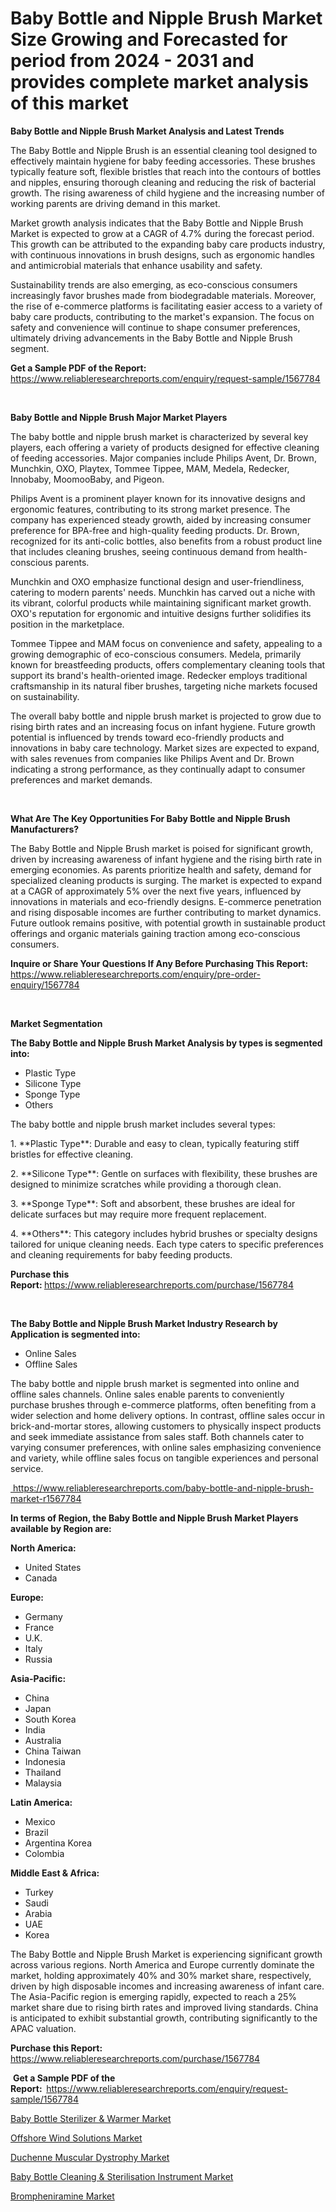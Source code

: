 <p><h1>Baby Bottle and Nipple Brush Market Size Growing and Forecasted for period from 2024 - 2031 and provides complete market analysis of this market</h1></p><p><strong>Baby Bottle and Nipple Brush Market Analysis and Latest Trends</strong></p>
<p><p>The Baby Bottle and Nipple Brush is an essential cleaning tool designed to effectively maintain hygiene for baby feeding accessories. These brushes typically feature soft, flexible bristles that reach into the contours of bottles and nipples, ensuring thorough cleaning and reducing the risk of bacterial growth. The rising awareness of child hygiene and the increasing number of working parents are driving demand in this market.</p><p>Market growth analysis indicates that the Baby Bottle and Nipple Brush Market is expected to grow at a CAGR of 4.7% during the forecast period. This growth can be attributed to the expanding baby care products industry, with continuous innovations in brush designs, such as ergonomic handles and antimicrobial materials that enhance usability and safety. </p><p>Sustainability trends are also emerging, as eco-conscious consumers increasingly favor brushes made from biodegradable materials. Moreover, the rise of e-commerce platforms is facilitating easier access to a variety of baby care products, contributing to the market's expansion. The focus on safety and convenience will continue to shape consumer preferences, ultimately driving advancements in the Baby Bottle and Nipple Brush segment.</p></p>
<p><strong>Get a Sample PDF of the Report:&nbsp;</strong> <a href="https://www.reliableresearchreports.com/enquiry/request-sample/1567784">https://www.reliableresearchreports.com/enquiry/request-sample/1567784</a></p>
<p>&nbsp;</p>
<p><strong>Baby Bottle and Nipple Brush Major Market Players</strong></p>
<p><p>The baby bottle and nipple brush market is characterized by several key players, each offering a variety of products designed for effective cleaning of feeding accessories. Major companies include Philips Avent, Dr. Brown, Munchkin, OXO, Playtex, Tommee Tippee, MAM, Medela, Redecker, Innobaby, MoomooBaby, and Pigeon. </p><p>Philips Avent is a prominent player known for its innovative designs and ergonomic features, contributing to its strong market presence. The company has experienced steady growth, aided by increasing consumer preference for BPA-free and high-quality feeding products. Dr. Brown, recognized for its anti-colic bottles, also benefits from a robust product line that includes cleaning brushes, seeing continuous demand from health-conscious parents.</p><p>Munchkin and OXO emphasize functional design and user-friendliness, catering to modern parents' needs. Munchkin has carved out a niche with its vibrant, colorful products while maintaining significant market growth. OXO's reputation for ergonomic and intuitive designs further solidifies its position in the marketplace.</p><p>Tommee Tippee and MAM focus on convenience and safety, appealing to a growing demographic of eco-conscious consumers. Medela, primarily known for breastfeeding products, offers complementary cleaning tools that support its brand's health-oriented image. Redecker employs traditional craftsmanship in its natural fiber brushes, targeting niche markets focused on sustainability.</p><p>The overall baby bottle and nipple brush market is projected to grow due to rising birth rates and an increasing focus on infant hygiene. Future growth potential is influenced by trends toward eco-friendly products and innovations in baby care technology. Market sizes are expected to expand, with sales revenues from companies like Philips Avent and Dr. Brown indicating a strong performance, as they continually adapt to consumer preferences and market demands.</p></p>
<p>&nbsp;</p>
<p><strong>What Are The Key Opportunities For Baby Bottle and Nipple Brush Manufacturers?</strong></p>
<p><p>The Baby Bottle and Nipple Brush market is poised for significant growth, driven by increasing awareness of infant hygiene and the rising birth rate in emerging economies. As parents prioritize health and safety, demand for specialized cleaning products is surging. The market is expected to expand at a CAGR of approximately 5% over the next five years, influenced by innovations in materials and eco-friendly designs. E-commerce penetration and rising disposable incomes are further contributing to market dynamics. Future outlook remains positive, with potential growth in sustainable product offerings and organic materials gaining traction among eco-conscious consumers.</p></p>
<p><strong>Inquire or Share Your Questions If Any Before Purchasing This Report:</strong> <a href="https://www.reliableresearchreports.com/enquiry/pre-order-enquiry/1567784">https://www.reliableresearchreports.com/enquiry/pre-order-enquiry/1567784</a></p>
<p>&nbsp;</p>
<p><strong>Market Segmentation</strong></p>
<p><strong>The Baby Bottle and Nipple Brush Market Analysis by types is segmented into:</strong></p>
<p><ul><li>Plastic Type</li><li>Silicone Type</li><li>Sponge Type</li><li>Others</li></ul></p>
<p><p>The baby bottle and nipple brush market includes several types: </p><p>1. **Plastic Type**: Durable and easy to clean, typically featuring stiff bristles for effective cleaning.</p><p>   </p><p>2. **Silicone Type**: Gentle on surfaces with flexibility, these brushes are designed to minimize scratches while providing a thorough clean.</p><p>   </p><p>3. **Sponge Type**: Soft and absorbent, these brushes are ideal for delicate surfaces but may require more frequent replacement.</p><p>   </p><p>4. **Others**: This category includes hybrid brushes or specialty designs tailored for unique cleaning needs. Each type caters to specific preferences and cleaning requirements for baby feeding products.</p></p>
<p><strong>Purchase this Report:&nbsp;</strong><a href="https://www.reliableresearchreports.com/purchase/1567784">https://www.reliableresearchreports.com/purchase/1567784</a></p>
<p>&nbsp;</p>
<p><strong>The Baby Bottle and Nipple Brush Market Industry Research by Application is segmented into:</strong></p>
<p><ul><li>Online Sales</li><li>Offline Sales</li></ul></p>
<p><p>The baby bottle and nipple brush market is segmented into online and offline sales channels. Online sales enable parents to conveniently purchase brushes through e-commerce platforms, often benefiting from a wider selection and home delivery options. In contrast, offline sales occur in brick-and-mortar stores, allowing customers to physically inspect products and seek immediate assistance from sales staff. Both channels cater to varying consumer preferences, with online sales emphasizing convenience and variety, while offline sales focus on tangible experiences and personal service.</p></p>
<p><a href="https://www.reliableresearchreports.com/baby-bottle-and-nipple-brush-market-r1567784">&nbsp;https://www.reliableresearchreports.com/baby-bottle-and-nipple-brush-market-r1567784</a></p>
<p><strong>In terms of Region, the Baby Bottle and Nipple Brush Market Players available by Region are:</strong></p>
<p>
    <p> <strong> North America: </strong>
        <ul>
            <li>United States</li>
            <li>Canada</li>
        </ul>
        </p> 
    <p> <strong> Europe: </strong>
        <ul>
            <li>Germany</li>
            <li>France</li>
            <li>U.K.</li>
            <li>Italy</li>
            <li>Russia</li>
        </ul>
        </p> 
    <p> <strong> Asia-Pacific: </strong>
        <ul>
            <li>China</li>
            <li>Japan</li>
            <li>South Korea</li>
            <li>India</li>
            <li>Australia</li>
            <li>China Taiwan</li>
            <li>Indonesia</li>
            <li>Thailand</li>
            <li>Malaysia</li>
        </ul>
        </p> 
    <p> <strong> Latin America: </strong>
        <ul>
            <li>Mexico</li>
            <li>Brazil</li>
            <li>Argentina Korea</li>
            <li>Colombia</li>
        </ul>
        </p> 
    <p> <strong> Middle East & Africa: </strong>
        <ul>
            <li>Turkey</li>
            <li>Saudi</li>
            <li>Arabia</li>
            <li>UAE</li>
            <li>Korea</li>
        </ul>
    </p>
    </p>
<p><p>The Baby Bottle and Nipple Brush Market is experiencing significant growth across various regions. North America and Europe currently dominate the market, holding approximately 40% and 30% market share, respectively, driven by high disposable incomes and increasing awareness of infant care. The Asia-Pacific region is emerging rapidly, expected to reach a 25% market share due to rising birth rates and improved living standards. China is anticipated to exhibit substantial growth, contributing significantly to the APAC valuation.</p></p>
<p><strong>Purchase this Report: </strong><a href="https://www.reliableresearchreports.com/purchase/1567784">https://www.reliableresearchreports.com/purchase/1567784</a></p>
<p>&nbsp;<strong>Get a Sample PDF of the Report:&nbsp;&nbsp;</strong><a href="https://www.reliableresearchreports.com/enquiry/request-sample/1567784">https://www.reliableresearchreports.com/enquiry/request-sample/1567784</a></p>
<p><strong></strong></p>
<p><p><a href="https://github.com/FlorianWolf90/Market-Research-Report-List-1/blob/main/baby-bottle-sterilizer-warmer-market.md">Baby Bottle Sterilizer & Warmer Market</a></p><p><a href="https://medium.com/@jordymiller25/what-are-the-current-and-future-prospects-for-the-offshore-wind-solutions-market-367b2c2a7d40">Offshore Wind Solutions Market</a></p><p><a href="https://www.linkedin.com/pulse/global-duchenne-muscular-dystrophy-industry-types-applications-2lwge">Duchenne Muscular Dystrophy Market</a></p><p><a href="https://github.com/lylyparadise/Market-Research-Report-List-5/blob/main/baby-bottle-cleaning-sterilisation-instrument-market.md">Baby Bottle Cleaning & Sterilisation Instrument Market</a></p><p><a href="https://www.linkedin.com/pulse/global-brompheniramine-market-focus-application-end-use-industry-hwdae">Brompheniramine Market</a></p></p>